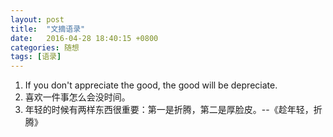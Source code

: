 ```yaml
---
layout: post
title:  "文摘语录"
date:   2016-04-28 18:40:15 +0800
categories: 随想 
tags: [语录]
---
```


1. If you don't appreciate the good, the good will be depreciate.
2. 喜欢一件事怎么会没时间。
3. 年轻的时候有两样东西很重要：第一是折腾，第二是厚脸皮。--《趁年轻，折腾》


